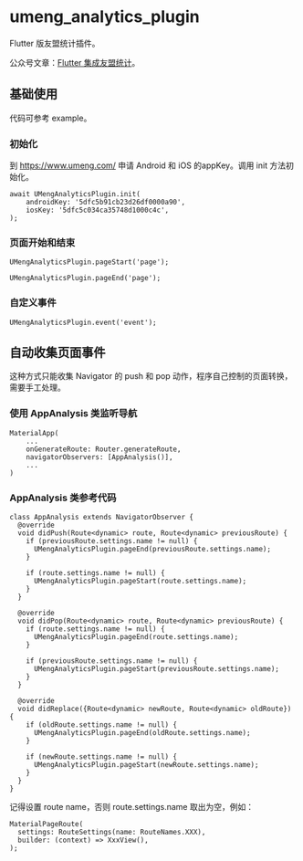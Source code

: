 # umeng_analytics_plugin

Flutter 版友盟统计插件。

公众号文章：[Flutter 集成友盟统计](https://mp.weixin.qq.com/s/2kkx09OhBO4bgclPqrVWNA)。

## 基础使用

代码可参考 example。

### 初始化

到 https://www.umeng.com/ 申请 Android 和 iOS 的appKey。调用 init 方法初始化。

```
await UMengAnalyticsPlugin.init(
    androidKey: '5dfc5b91cb23d26df0000a90',
    iosKey: '5dfc5c034ca35748d1000c4c',
);
```

### 页面开始和结束
```
UMengAnalyticsPlugin.pageStart('page');
```

```
UMengAnalyticsPlugin.pageEnd('page');
```

### 自定义事件

```
UMengAnalyticsPlugin.event('event');
```

## 自动收集页面事件

这种方式只能收集 Navigator 的 push 和 pop 动作，程序自己控制的页面转换，需要手工处理。

### 使用 AppAnalysis 类监听导航

```
MaterialApp(
    ...
    onGenerateRoute: Router.generateRoute,
    navigatorObservers: [AppAnalysis()],
    ...
)
```

### AppAnalysis 类参考代码
```
class AppAnalysis extends NavigatorObserver {
  @override
  void didPush(Route<dynamic> route, Route<dynamic> previousRoute) {
    if (previousRoute.settings.name != null) {
      UMengAnalyticsPlugin.pageEnd(previousRoute.settings.name);
    }

    if (route.settings.name != null) {
      UMengAnalyticsPlugin.pageStart(route.settings.name);
    }
  }

  @override
  void didPop(Route<dynamic> route, Route<dynamic> previousRoute) {
    if (route.settings.name != null) {
      UMengAnalyticsPlugin.pageEnd(route.settings.name);
    }

    if (previousRoute.settings.name != null) {
      UMengAnalyticsPlugin.pageStart(previousRoute.settings.name);
    }
  }

  @override
  void didReplace({Route<dynamic> newRoute, Route<dynamic> oldRoute}) {
    if (oldRoute.settings.name != null) {
      UMengAnalyticsPlugin.pageEnd(oldRoute.settings.name);
    }
    
    if (newRoute.settings.name != null) {
      UMengAnalyticsPlugin.pageStart(newRoute.settings.name);
    }
  }
}
```

记得设置 route name，否则 route.settings.name 取出为空，例如：
```
MaterialPageRoute(
  settings: RouteSettings(name: RouteNames.XXX),
  builder: (context) => XxxView(),
);
```
